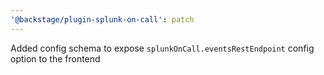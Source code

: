 ```yaml
---
'@backstage/plugin-splunk-on-call': patch
---
```


Added config schema to expose `splunkOnCall.eventsRestEndpoint` config option to the frontend
